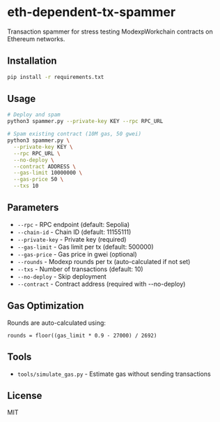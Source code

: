 # eth-dependent-tx-spammer

Transaction spammer for stress testing ModexpWorkchain contracts on Ethereum networks.

## Installation

```bash
pip install -r requirements.txt
```

## Usage

```bash
# Deploy and spam
python3 spammer.py --private-key KEY --rpc RPC_URL

# Spam existing contract (10M gas, 50 gwei)
python3 spammer.py \
  --private-key KEY \
  --rpc RPC_URL \
  --no-deploy \
  --contract ADDRESS \
  --gas-limit 10000000 \
  --gas-price 50 \
  --txs 10
```

## Parameters

- `--rpc` - RPC endpoint (default: Sepolia)
- `--chain-id` - Chain ID (default: 11155111)
- `--private-key` - Private key (required)
- `--gas-limit` - Gas limit per tx (default: 500000)
- `--gas-price` - Gas price in gwei (optional)
- `--rounds` - Modexp rounds per tx (auto-calculated if not set)
- `--txs` - Number of transactions (default: 10)
- `--no-deploy` - Skip deployment
- `--contract` - Contract address (required with --no-deploy)

## Gas Optimization

Rounds are auto-calculated using:
```
rounds = floor((gas_limit * 0.9 - 27000) / 2692)
```

## Tools

- `tools/simulate_gas.py` - Estimate gas without sending transactions

## License

MIT
